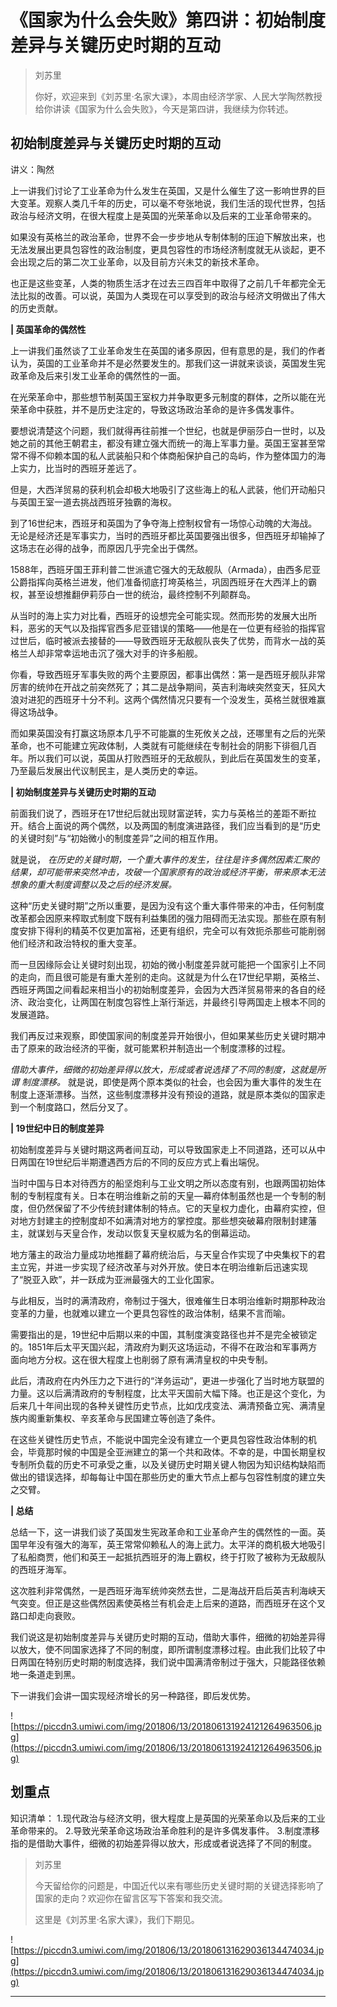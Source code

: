 # 《国家为什么会失败》第四讲：初始制度差异与关键历史时期的互动

> 刘苏里
> 
> 你好，欢迎来到《刘苏里·名家大课》，本周由经济学家、人民大学陶然教授给你讲读《国家为什么会失败》，今天是第四讲，我继续为你转述。

## 初始制度差异与关键历史时期的互动

讲义：陶然

上一讲我们讨论了工业革命为什么发生在英国，又是什么催生了这一影响世界的巨大变革。观察人类几千年的历史，可以毫不夸张地说，我们生活的现代世界，包括政治与经济文明，在很大程度上是英国的光荣革命以及后来的工业革命带来的。

如果没有英格兰的政治革命，世界不会一步步地从专制体制的压迫下解放出来，也无法发展出更具包容性的政治制度，更具包容性的市场经济制度就无从谈起，更不会出现之后的第二次工业革命，以及目前方兴未艾的新技术革命。

也正是这些变革，人类的物质生活才在过去三四百年中取得了之前几千年都完全无法比拟的改善。可以说，英国为人类现在可以享受到的政治与经济文明做出了伟大的历史贡献。

 **| 英国革命的偶然性**

上一讲我们虽然谈了工业革命发生在英国的诸多原因，但有意思的是，我们的作者认为，英国的工业革命并不是必然要发生的。那我们这一讲就来谈谈，英国发生宪政革命及后来引发工业革命的偶然性的一面。

在光荣革命中，那些想节制英国王室权力并争取更多元制度的群体，之所以能在光荣革命中获胜，并不是历史注定的，导致这场政治革命的是许多偶发事件。

要想说清楚这个问题，我们就得再往前推一个世纪，也就是伊丽莎白一世时，以及她之前的其他王朝君主，都没有建立强大而统一的海上军事力量。英国王室甚至常常不得不仰赖本国的私人武装船只和个体商船保护自己的岛屿，作为整体国力的海上实力，比当时的西班牙差远了。

但是，大西洋贸易的获利机会却极大地吸引了这些海上的私人武装，他们开动船只与英国王室一道去挑战西班牙独霸的海权。

到了16世纪末，西班牙和英国为了争夺海上控制权曾有一场惊心动魄的大海战。无论是经济还是军事实力，当时的西班牙都比英国要强出很多，但西班牙却输掉了这场志在必得的战争，而原因几乎完全出于偶然。

1588年，西班牙国王菲利普二世派遣它强大的无敌舰队（Armada），由西多尼亚公爵指挥向英格兰进发，他们准备彻底打垮英格兰，巩固西班牙在大西洋上的霸权，甚至设想推翻伊莉莎白一世的统治，最终控制不列颠群岛。

从当时的海上实力对比看，西班牙的设想完全可能实现。然而形势的发展大出所料，恶劣的天气以及指挥官西多尼亚错误的策略——他是在一位更有经验的指挥官过世后，临时被派去接替的——导致西班牙无敌舰队丧失了优势，而背水一战的英格兰人却非常幸运地击沉了强大对手的许多船舰。

你看，导致西班牙军事失败的两个主要原因，都事出偶然：第一是西班牙舰队非常厉害的统帅在开战之前突然死了；其二是战争期间，英吉利海峡突然变天，狂风大浪对进犯的西班牙十分不利。这两个偶然情况只要有一个没发生，英格兰就很难赢得这场战争。

而如果英国没有打赢这场原本几乎不可能赢的生死攸关之战，还哪里有之后的光荣革命，也不可能建立宪政体制，人类就有可能继续在专制社会的阴影下徘徊几百年。所以我们可以说，英国从打败西班牙的无敌舰队，到此后在英国发生的变革，乃至最后发展出代议制民主，是人类历史的幸运。

 **| 初始制度差异与关键历史时期的互动**

前面我们说了，西班牙在17世纪后就出现财富逆转，实力与英格兰的差距不断拉开。结合上面说的两个偶然，以及两国的制度演进路径，我们应当看到的是“历史的关键时刻”与“初始微小的制度差异”之间的相互作用。

就是说， *在历史的关键时期，一个重大事件的发生，往往是许多偶然因素汇聚的结果，却可能带来突然冲击，攻破一个国家原有的政治或经济平衡，带来原本无法想象的重大制度调整以及之后的经济发展。*

这种“历史关键时期”之所以重要，是因为没有这个重大事件带来的冲击，任何制度改革都会因原来榨取式制度下既有利益集团的强力阻碍而无法实现。那些在原有制度安排下得利的精英不仅更加富裕，还更有组织，完全可以有效扼杀那些可能削弱他们经济和政治特权的重大变革。

而一旦因缘际会让关键时刻出现，初始的微小制度差异就可能把一个国家引上不同的走向，而且很可能是有重大差别的走向。这就是为什么在17世纪早期，英格兰、西班牙两国之间看起来相当小的初始制度差异，会因为大西洋贸易带来的各自的经济、政治变化，让两国在制度包容性上渐行渐远，并最终引导两国走上根本不同的发展道路。

我们再反过来观察，即使国家间的制度差异开始很小，但如果某些历史关键时期冲击了原来的政治经济的平衡，就可能累积并制造出一个制度漂移的过程。

 *借助大事件，细微的初始差异得以放大，形成或者说选择了不同的制度，这就是所谓*  *制度漂移。* 就是说，即使是两个原本类似的社会，也会因为重大事件的发生在制度上逐渐漂移。当然，这些制度漂移并没有预设的道路，就是原本类似的国家走到一个制度路口，然后分叉了。

 **| 19世纪中日的制度差异**

初始制度差异与关键时期这两者间互动，可以导致国家走上不同道路，还可以从中日两国在19世纪后半期遭遇西方后的不同的反应方式上看出端倪。

当时中国与日本对待西方的船坚炮利与工业文明之所以态度有别，也跟两国初始体制的专制程度有关。日本在明治维新之前的天皇—幕府体制虽然也是一个专制的制度，但仍然保留了不少传统封建体制的特点。它的天皇权力虚化，由幕府实控，但对地方封建主的控制度却不如满清对地方的掌控度。那些想突破幕府限制封建藩主，就谋划与天皇合作，发动以恢复天皇权威为名的倒幕运动。

地方藩主的政治力量成功地推翻了幕府统治后，与天皇合作实现了中央集权下的君主立宪，并进一步实现了经济改革与对外开放。使日本在明治维新后迅速实现了“脱亚入欧”，并一跃成为亚洲最强大的工业化国家。

与此相反，当时的满清政府，帝制过于强大，很难催生日本明治维新时期那种政治变革的力量，也就难以建立一个更具包容性的政治体制，结果不言而喻。

需要指出的是，19世纪中后期以来的中国，其制度演变路径也并不是完全被锁定的。1851年后太平天国兴起，清政府为剿灭这场运动，不得不在政治和军事两方面向地方分权。这在很大程度上也削弱了原有满清皇权的中央专制。

此后，清政府在内外压力之下进行的“洋务运动”，更进一步强化了当时地方联盟的力量。这以后满清政府的专制程度，比太平天国前大幅下降。也正是这个变化，为后来几十年间出现的各种关键性历史节点，比如戊戌变法、满清预备立宪、满清皇族内阁重新集权、辛亥革命与民国建立等创造了条件。

在这些关键性历史节点，不能说中国完全没有建立一个更具包容性政治体制的机会，毕竟那时候的中国是全亚洲建立的第一个共和政体。不幸的是，中国长期皇权专制所负载的历史不可承受之重，以及关键历史时期关键人物因为知识结构缺陷而做出的错误选择，却每每让中国在那些历史的重大节点上都与包容性制度的建立失之交臂。

 **| 总结**

总结一下，这一讲我们谈了英国发生宪政革命和工业革命产生的偶然性的一面。英国早年没有强大的海军，英王常常仰赖私人的海上武力。太平洋的商机极大地吸引了私船商贾，他们和英王一起抵抗西班牙的海上霸权，终于打败了被称为无敌舰队的西班牙海军。

这次胜利非常偶然，一是西班牙海军统帅突然去世，二是海战开启后英吉利海峡天气突变。但正是这些偶然因素使英格兰有机会走上后来的道路，而西班牙在这个叉路口却走向衰败。

我们说这是初始制度差异与关键历史时期的互动，借助大事件，细微的初始差异得以放大，使不同国家选择了不同的制度，即所谓制度漂移过程。由此我们比较了中日两国在特别历史时期的制度选择，我们说中国满清帝制过于强大，只能路径依赖地一条道走到黑。

下一讲我们会讲一国实现经济增长的另一种路径，即后发优势。

![https://piccdn3.umiwi.com/img/201806/13/201806131924121264963506.jpg](https://piccdn3.umiwi.com/img/201806/13/201806131924121264963506.jpg)

## 划重点

知识清单：
1.现代政治与经济文明，很大程度上是英国的光荣革命以及后来的工业革命带来的。
2.导致光荣革命这场政治革命胜利的是许多偶发事件。
3.制度漂移指的是借助大事件，细微的初始差异得以放大，形成或者说选择了不同的制度。

> 刘苏里
> 
> 今天留给你的问题是，中国近代以来有哪些历史关键时期的关键选择影响了国家的走向？欢迎你在留言区写下答案和我交流。
> 
> 这里是《刘苏里·名家大课》，我们下期见。

![https://piccdn3.umiwi.com/img/201806/13/201806131629036134474034.jpg](https://piccdn3.umiwi.com/img/201806/13/201806131629036134474034.jpg)

---
